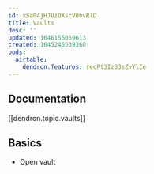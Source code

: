 ```yaml
---
id: xSa04jHJUzOXscV0bvRlD
title: Vaults
desc: ''
updated: 1646155069613
created: 1645245539360
pods:
  airtable:
    dendron.features: recPt3Iz33sZvYlIe
---
```

## Documentation

[[dendron.topic.vaults]]

## Basics

- Open vault
